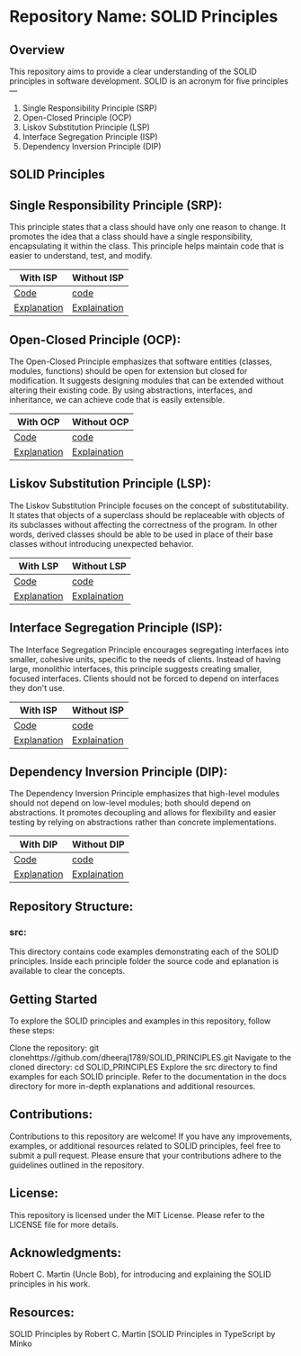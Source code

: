 # Repository Name: SOLID Principles

## Overview

This repository aims to provide a clear understanding of the SOLID principles in software development. SOLID is an acronym for five principles—

1. Single Responsibility Principle (SRP)
2. Open-Closed Principle (OCP)
3. Liskov Substitution Principle (LSP)
4. Interface Segregation Principle (ISP)
5. Dependency Inversion Principle (DIP)

## SOLID Principles

## Single Responsibility Principle (SRP):

This principle states that a class should have only one reason to change. It promotes the idea that a class should have a single responsibility, encapsulating it within the class. This principle helps maintain code that is easier to understand, test, and modify.

| With ISP                                       | Without ISP                                        |
| ---------------------------------------------- | -------------------------------------------------- |
| [Code](src/SRP/withsrp/)                       | [code](src/SRP/withoutsrp/UserManager.ts)          |
| [Explanation](src/SRP/withsrp/explaination.md) | [Explaination](src/SRP/withoutsrp/explaination.md) |

## Open-Closed Principle (OCP):

The Open-Closed Principle emphasizes that software entities (classes, modules, functions) should be open for extension but closed for modification. It suggests designing modules that can be extended without altering their existing code. By using abstractions, interfaces, and inheritance, we can achieve code that is easily extensible.

| With OCP                                      | Without OCP                                 |
| --------------------------------------------- | ------------------------------------------- |
| [Code](src/OCP/withocp/shape.ts)              | [code](src/OCP/withoutocp/shape.ts)         |
| [Explanation](src/OCP/withocp/explanation.md) | [Explaination](src/OCP/withoutocp/shape.ts) |

## Liskov Substitution Principle (LSP):

The Liskov Substitution Principle focuses on the concept of substitutability. It states that objects of a superclass should be replaceable with objects of its subclasses without affecting the correctness of the program. In other words, derived classes should be able to be used in place of their base classes without introducing unexpected behavior.

| With LSP                                      | Without LSP                                       |
| --------------------------------------------- | ------------------------------------------------- |
| [Code](src/LSP/withlsp/withlsp.ts)            | [code](src/LSP/withoutlsp/withoutlsp.ts)          |
| [Explanation](src/LSP/withlsp/explanation.md) | [Explaination](src/LSP/withoutlsp/explanation.md) |

## Interface Segregation Principle (ISP):

The Interface Segregation Principle encourages segregating interfaces into smaller, cohesive units, specific to the needs of clients. Instead of having large, monolithic interfaces, this principle suggests creating smaller, focused interfaces. Clients should not be forced to depend on interfaces they don't use.

| With ISP                                      | Without ISP                                        |
| --------------------------------------------- | -------------------------------------------------- |
| [Code](src/ISP/withisp/withisp.ts)            | [code](src/ISP/withoutisp/withoutisp.ts)           |
| [Explanation](src/ISP/withisp/explanation.md) | [Explaination](src/ISP/withoutisp/explaination.md) |

## Dependency Inversion Principle (DIP):

The Dependency Inversion Principle emphasizes that high-level modules should not depend on low-level modules; both should depend on abstractions. It promotes decoupling and allows for flexibility and easier testing by relying on abstractions rather than concrete implementations.

| With DIP                                       | Without DIP                                        |
| ---------------------------------------------- | -------------------------------------------------- |
| [Code](src/DIP/withdip/withdip.ts)             | [code](src/DIP/withoutdip/withoutdip.ts)           |
| [Explanation](src/DIP/withdip/explaination.md) | [Explaination](src/DIP/withoutdip/explaination.md) |

## Repository Structure:

### src:

This directory contains code examples demonstrating each of the SOLID principles. Inside each principle folder the source code and eplanation is available to clear the concepts.

## Getting Started

To explore the SOLID principles and examples in this repository, follow these steps:

Clone the repository: git clonehttps://github.com/dheeraj1789/SOLID_PRINCIPLES.git
Navigate to the cloned directory: cd SOLID_PRINCIPLES
Explore the src directory to find examples for each SOLID principle.
Refer to the documentation in the docs directory for more in-depth explanations and additional resources.

## Contributions:

Contributions to this repository are welcome! If you have any improvements, examples, or additional resources related to SOLID principles, feel free to submit a pull request. Please ensure that your contributions adhere to the guidelines outlined in the repository.

## License:

This repository is licensed under the MIT License. Please refer to the LICENSE file for more details.

## Acknowledgments:

Robert C. Martin (Uncle Bob), for introducing and explaining the SOLID principles in his work.

## Resources:

SOLID Principles by Robert C. Martin
[SOLID Principles in TypeScript by Minko
